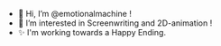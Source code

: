 - 👋 Hi, I’m @emotionalmachine !
- 👀 I’m interested in Screenwriting and 2D-animation !
- ✨ I'm working towards a Happy Ending.

<!---
emotionalmachine/emotionalmachine is a ✨ special ✨ repository because its `README.md` (this file) appears on your GitHub profile.
You can click the Preview link to take a look at your changes.
--->

